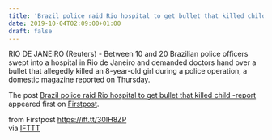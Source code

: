 ```yaml
---
title: 'Brazil police raid Rio hospital to get bullet that killed child -report'
date: 2019-10-04T02:09:00+01:00
draft: false
---
```


RIO DE JANEIRO (Reuters) - Between 10 and 20 Brazilian police officers swept into a hospital in Rio de Janeiro and demanded doctors hand over a bullet that allegedly killed an 8-year-old girl during a police operation, a domestic magazine reported on Thursday.

The post [Brazil police raid Rio hospital to get bullet that killed child -report](http://www.firstpost.com/world/brazil-police-raid-rio-hospital-to-get-bullet-that-killed-child-report-7449471.html) appeared first on [Firstpost](http://www.firstpost.com).

  
  
from Firstpost https://ift.tt/30IH8ZP  
via [IFTTT](https://ifttt.com/?ref=da&site=blogger)